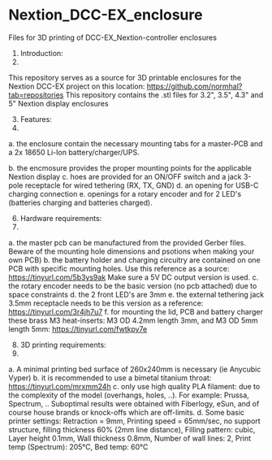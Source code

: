 # Nextion_DCC-EX_enclosure
Files for 3D printing of DCC-EX_Nextion-controller enclosures

1. Introduction:
2. 
  This repository serves as a source for 3D printable enclosures for the Nextion DCC-EX project on this location: https://github.com/normhal?tab=repositories
  This repository contains the .stl files for 3.2", 3.5", 4.3" and 5" Nextion display enclosures

3. Features:
4. 
  a. the enclosure contain the necessary mounting tabs for a master-PCB and a 2x 18650 Li-Ion battery/charger/UPS.

  b. the encmosure provides the proper mounting points for the applicable Nextion display
  c. hoes are provided for an ON/OFF switch and a jack 3-pole receptacle for wired tethering (RX, TX, GND)
  d. an opening for USB-C charging connection
  e. openings for a rotary encoder and for 2 LED's (batteries charging and batteries charged).

6. Hardware requirements:
7. 
  a. the master pcb can be manufactured from the provided Gerber files. Beware of the mounting hole dimensions and psotions when making your own PCB)
  b. the battery holder and charging circuitry are contained on one PCB with specific mounting holes. Use this reference as a source: https://tinyurl.com/5b3ys9ak
    Make sure a 5V DC output version is used.
  c. the rotary encoder needs to be  the basic version (no pcb attached) due to space constraints
  d. the 2 front LED's are 3mm
  e. the external tethering jack 3.5mm receptacle needs to be this version as a reference: https://tinyurl.com/3r4jh7u7
  f. for mounting the lid, PCB and battery charger these brass M3 heat-inserts: M3 OD 4.2mm length 3mm, and M3 OD 5mm length 5mm:
    https://tinyurl.com/fwtkpy7e

8. 3D printing requirements:
9. 
  a. A minimal printing bed surface of 260x240mm is necessary (ie Anycubic Vyper)
  b. it is recommended to use a bimetal titanium throat: https://tinyurl.com/mrxmm24h
  c. only use high quality PLA filament: due to the complexity of the model (overhangs, holes, ..). For example: Prussa, Spectrum, ..
    Suboptimal results were obtained with Fiberlogy, eSun, and of course house brands or knock-offs which are off-limits.
  d. Some basic printer settings: Retraction = 9mm, Printing speed = 65mm/sec, no support structure, filling thickness 60% (2mm line distance),
    Filling pattern: cubic, Layer height 0.1mm, Wall thickness 0.8mm, Number of wall lines: 2, Print temp (Spectrum): 205°C, Bed temp: 60°C


     
